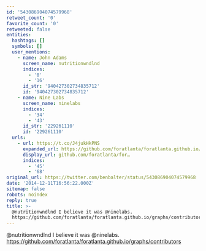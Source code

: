 ```yaml
---
id: '543086904074579968'
retweet_count: '0'
favorite_count: '0'
retweeted: false
entities:
  hashtags: []
  symbols: []
  user_mentions:
    - name: John Adams
      screen_name: nutritionwndlnd
      indices:
        - '0'
        - '16'
      id_str: '940427302734835712'
      id: '940427302734835712'
    - name: Nine Labs
      screen_name: ninelabs
      indices:
        - '34'
        - '43'
      id_str: '229261110'
      id: '229261110'
  urls:
    - url: https://t.co/J4jukHkPNS
      expanded_url: https://github.com/foratlanta/foratlanta.github.io/graphs/contributors
      display_url: github.com/foratlanta/for…
      indices:
        - '45'
        - '68'
original_url: https://twitter.com/benbalter/status/543086904074579968
date: '2014-12-11T16:56:22.000Z'
sitemap: false
robots: noindex
reply: true
title: >-
  @nutritionwndlnd I believe it was @ninelabs.
  https://github.com/foratlanta/foratlanta.github.io/graphs/contributors
---
```


@nutritionwndlnd I believe it was @ninelabs. https://github.com/foratlanta/foratlanta.github.io/graphs/contributors